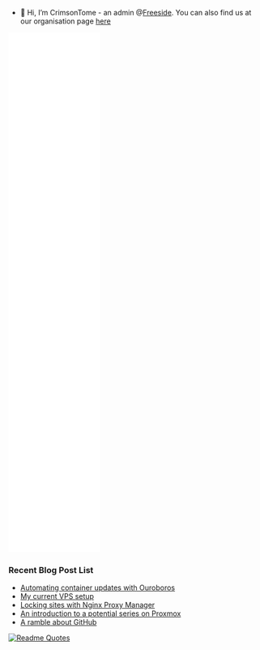 <!--![Anurag's GitHub stats](https://github-readme-stats.vercel.app/api?username=crimsontome&show_icons=true&theme=dark)-->
- 👋 Hi, I’m CrimsonTome - an admin @[Freeside](https://freeside.co.uk). You can also find us at our organisation page [here](https://github.com/freesidehull)

![Metrics](/github-metrics.svg)
<!--!### Current Projects
- Personal Blog - (<https://github.com/CrimsonTome/crimsontome-blog>)
  - ![](https://img.shields.io/github/last-commit/crimsontome/crimsontome-blog?color=green)
  - ![](https://img.shields.io/github/languages/code-size/crimsontome/crimsontome-blog)
-->

### Recent Blog Post List

<!-- BLOG-POST-LIST:START -->
- [Automating container updates with Ouroboros](https://blog.crimsontome.com/posts/automating-container-updates-with-ouroboros/)
- [My current VPS setup](https://blog.crimsontome.com/posts/my-current-vps-setup/)
- [Locking sites with Nginx Proxy Manager](https://blog.crimsontome.com/posts/locking-sites-with-nginx-proxy-manager/)
- [An introduction to a potential series on Proxmox](https://blog.crimsontome.com/posts/PVE/)
- [A ramble about GitHub](https://blog.crimsontome.com/posts/a-ramble-on-github/)
<!-- BLOG-POST-LIST:END -->

[![Readme Quotes](https://quotes-github-readme.vercel.app/api?type=horizontal&theme=dark)](https://github.com/piyushsuthar/github-readme-quotes)
<br>
